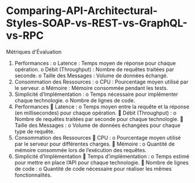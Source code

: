 # Comparing-API-Architectural-Styles-SOAP-vs-REST-vs-GraphQL-vs-RPC
Métriques d'Évaluation 
1. Performances : 
o Latence : Temps moyen de réponse pour chaque opération. 
o Débit (Throughput) : Nombre de requêtes traitées par seconde. 
o Taille des Messages : Volume de données échangé. 
2. Consommation des Ressources : 
o CPU : Pourcentage moyen utilisé par le serveur. 
o Mémoire : Mémoire consommée pendant les tests. 
3. Simplicité d’Implémentation : 
o Temps nécessaire pour implémenter chaque technologie. 
o Nombre de lignes de code.
1. Performances 
 Latence : 
o Temps moyen entre la requête et la réponse (en millisecondes) pour chaque opération. 
 Débit (Throughput) : 
o Nombre de requêtes traitées par seconde pour chaque technologie. 
 Taille des Messages : 
o Volume de données échangées pour chaque type de requête. 
2. Consommation des Ressources 
 CPU : 
o Pourcentage moyen utilisé par le serveur pour différentes charges. 
 Mémoire : 
o Quantité de mémoire consommée lors de l’exécution des requêtes. 
3. Simplicité d’Implémentation 
 Temps d’implémentation : 
o Temps estimé pour mettre en place l’API pour chaque technologie. 
 Nombre de lignes de code : 
o Quantité de code nécessaire pour réaliser les mêmes fonctionnalités.
